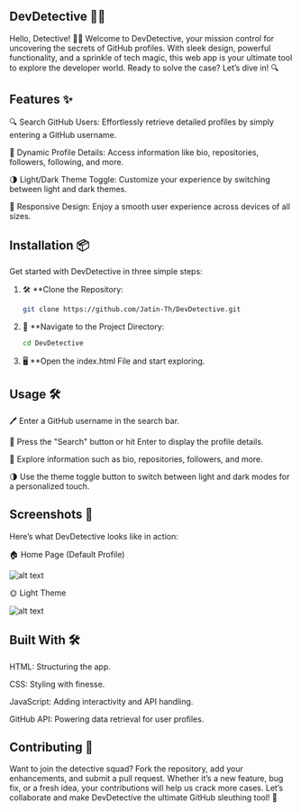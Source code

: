 ## DevDetective 🕵️‍♂️

Hello, Detective! 🕵️‍♂️ Welcome to DevDetective, your mission control for uncovering the secrets of GitHub profiles. With sleek design, powerful functionality, and a sprinkle of tech magic, this web app is your ultimate tool to explore the developer world. Ready to solve the case? Let’s dive in! 🔍

## Features ✨

🔍 Search GitHub Users: Effortlessly retrieve detailed profiles by simply entering a GitHub username.

📜 Dynamic Profile Details: Access information like bio, repositories, followers, following, and more.

🌗 Light/Dark Theme Toggle: Customize your experience by switching between light and dark themes.

📱 Responsive Design: Enjoy a smooth user experience across devices of all sizes.

## Installation 📦

Get started with DevDetective in three simple steps:

1. 🛠 **Clone the Repository:
   ```bash
   git clone https://github.com/Jatin-Th/DevDetective.git

2. 📂 **Navigate to the Project Directory:
   ```bash
   cd DevDetective

3. 🖥 **Open the index.html File and start exploring.

## Usage 🛠️

   🖊 Enter a GitHub username in the search bar.

   🎯 Press the "Search" button or hit Enter to display the profile details.

   🔎 Explore information such as bio, repositories, followers, and more.

   🌗 Use the theme toggle button to switch between light and dark modes for a personalized touch.

## Screenshots 📸

Here’s what DevDetective looks like in action:

🏠 Home Page (Default Profile)

   ![alt text](<Images/Screenshot 2025-01-16 001010.png>)

🌞 Light Theme

   ![alt text](<Images/Screenshot 2025-01-16 001023.png>)

## Built With 🛠️

HTML: Structuring the app.

CSS: Styling with finesse.

JavaScript: Adding interactivity and API handling.

GitHub API: Powering data retrieval for user profiles.

## Contributing 🤝

Want to join the detective squad? Fork the repository, add your enhancements, and submit a pull request. Whether it’s a new feature, bug fix, or a fresh idea, your contributions will help us crack more cases. Let’s collaborate and make DevDetective the ultimate GitHub sleuthing tool! 🚀

